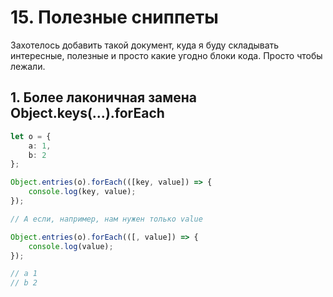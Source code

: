 # 15. Полезные сниппеты

Захотелось добавить такой документ, куда я буду складывать интересные, полезные и просто какие угодно блоки кода. Просто чтобы лежали.

## 1. Более лаконичная замена Object.keys(...).forEach
```typescript
let o = {
    a: 1,
    b: 2
};

Object.entries(o).forEach(([key, value]) => {
    console.log(key, value);
});

// А если, например, нам нужен только value

Object.entries(o).forEach(([, value]) => {
    console.log(value);
});

// a 1
// b 2
```
